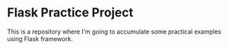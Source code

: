 # Flask Practice Project
This is a repository where I'm going to accumulate some practical examples using Flask framework.
